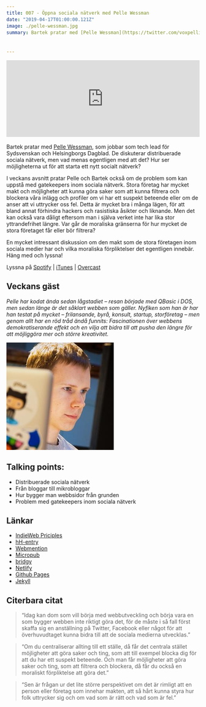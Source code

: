```yaml
---
title: 007 - Öppna sociala nätverk med Pelle Wessman
date: "2019-04-17T01:00:00.121Z"
image: ./pelle-wessman.jpg
summary: Bartek pratar med [Pelle Wessman](https://twitter.com/voxpelli), som jobbar som tech lead för Sydsvenskan och Helsingborgs Dagblad. De diskuterar distribuerade sociala nätverk, men vad menas egentligen med att det? Hur ser möjligheterna ut för att starta ett nytt socialt nätverk? En mycket intressant diskussion om den makt som de stora företagen inom sociala medier har och vilka moraliska förpliktelser det egentligen innebär. Häng med och lyssna!


---
```


<iframe height="200px" width="100%" frameborder="no" scrolling="no" seamless src="https://player.simplecast.com/1a996068-9b8d-40b9-b396-2c53302b1234?dark=false"></iframe>

Bartek pratar med [Pelle Wessman](https://twitter.com/voxpelli), som jobbar som tech lead för Sydsvenskan och Helsingborgs Dagblad. De diskuterar distribuerade sociala nätverk, men vad menas egentligen med att det? Hur ser möjligheterna ut för att starta ett nytt socialt nätverk? 

I veckans avsnitt pratar Pelle och Bartek också om de problem som kan uppstå med gatekeepers inom sociala nätverk. Stora företag har mycket makt och möjligheter att kunna göra saker som att kunna filtrera och blockera våra inlägg och profiler om vi har ett suspekt beteende eller om de anser att vi uttrycker oss fel. Detta är mycket bra i många lägen, för att bland annat förhindra hackers och rasistiska åsikter och liknande. Men det kan också vara dåligt eftersom man i själva verket inte har lika stor yttrandefrihet längre. 
Var går de moraliska gränserna för hur mycket de stora företaget får eller bör filtrera? 

En mycket intressant diskussion om den makt som de stora företagen inom sociala medier har och vilka moraliska förpliktelser det egentligen innebär. Häng med och lyssna!

Lyssna på [Spotify](https://open.spotify.com/episode/4egBFz5KEPxdDqZswEVa3f) | [iTunes](https://podcasts.apple.com/se/podcast/kompilator/id1455198510?ign-mpt=uo%3D4&mt=2#) | [Overcast](https://overcast.fm/+RBmn0FZGM)

## Veckans gäst
_Pelle har kodat ända sedan lågstadiet – resan började med QBasic i DOS, men sedan länge är det såklart webben som gäller. Nyfiken som han är har han testat på mycket – frilansande, byrå, konsult, startup, storföretag – men genom allt har en röd tråd ändå funnits: Fascinationen över webbens demokratiserande effekt och en vilja att bidra till att pusha den längre för att möjliggöra mer och större kreativitet._

![Bild på Pelle Wessman](./pelle-wessman.jpg)

## Talking points:
* Distribuerade sociala nätverk
* Från bloggar till mikrobloggar
* Hur bygger man webbsidor från grunden
* Problem med gatekeepers inom sociala nätverk

## Länkar
* [IndieWeb Priciples](https://indieweb.org/principles)
* [hH-entry](https://indieweb.org/h-entry)
* [Webmention](https://webmention.net/)
* [Micropub](https://micropub.net/)
* [bridgy](https://brid.gy/)
* [Netlify](https://www.netlify.com/)
* [Github Pages](https://pages.github.com/)
* [Jekyll](https://indieweb.org/Jekyll)

## Citerbara citat
> “Idag kan dom som vill börja med webbutveckling och börja vara en som bygger webben inte riktigt göra det, för de måste i så fall först skaffa sig en anställning på Twitter, Facebook eller något för att överhuvudtaget kunna bidra till att de sociala medierna utvecklas.” 

> “Om du centraliserar allting till ett ställe, då får det centrala stället möjligheter att göra saker och ting, som att till exempel blocka dig för att du har ett suspekt beteende. Och man får möjligheter att göra saker och ting, som att filtrera och blockera, då får du också en moraliskt förpliktelse att göra det.”

> “Sen är frågan ur det lite större perspektivet om det är rimligt att en person eller företag som innehar makten, att så hårt kunna styra hur folk uttrycker sig och om vad som är rätt och vad som är fel.”